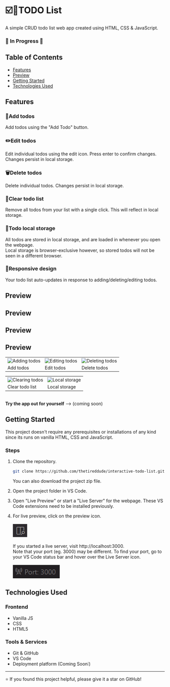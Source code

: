 # ☑️📃TODO List

A simple CRUD todo list web app created using HTML, CSS & JavaScript.

### 🚧 **In Progress** 🚧 ###

## Table of Contents
- [Features](#features)
- [Preview](#preview)
- [Getting Started](#getting-started)
- [Technologies Used](#technologies-used)

## Features

### 📝Add todos
Add todos using the "Add Todo" button.
### ✏️Edit todos
Edit individual todos using the edit icon. Press enter to confirm changes. Changes persist in local storage.
### 🗑️Delete todos
Delete individual todos. Changes persist in local storage.
### 🧹Clear todo list
Remove all todos from your list with a single click. This will reflect in local storage.
### 💾Todo local storage
All todos are stored in local storage, and are loaded in whenever you open the webpage.<br>Local storage is browser-exclusive however, so stored todos will not be seen in a different browser.
### 📱Responsive design
Your todo list auto-updates in response to adding/deleting/editing todos.

## Preview


## Preview

## Preview

## Preview

|   |   |   |
|---|---|---|
| <img src="https://media1.giphy.com/media/v1.Y2lkPTc5MGI3NjExMnBidzR0cWg1MTB3YWR6dWZqcmJucWg3NDk2Z3Uyd2w4eTBzOHpwNSZlcD12MV9pbnRlcm5hbF9naWZfYnlfaWQmY3Q9Zw/hY9VSbmjbJRVMT93t2/giphy.gif" alt="Adding todos"> | <img src="https://media1.giphy.com/media/v1.Y2lkPTc5MGI3NjExbzB2azVmNHVlOGIwbzFvajMxdW9mbTY4enp2bjkxdHNyMHBqNDNjZCZlcD12MV9pbnRlcm5hbF9naWZfYnlfaWQmY3Q9Zw/cgAU9wvfitSmFSTEpB/giphy.gif" alt="Editing todos"> | <img src="https://media2.giphy.com/media/v1.Y2lkPTc5MGI3NjExMnQ0c2xzN3Npend2YWNmMTQweHZmZnFpMGRvcXpyaTNic2kzZGs1cyZlcD12MV9pbnRlcm5hbF9naWZfYnlfaWQmY3Q9Zw/XIMxwCHaWqqaYItjOC/giphy.gif" alt="Deleting todos"> |
| Add todos | Edit todos | Delete todos |

|   |   |
|---|---|
| <img src="https://media0.giphy.com/media/v1.Y2lkPTc5MGI3NjExazM5bGVjemRpZnphN3ljenl5N3ppbHRwZDRkN280M2IzZ245czBwNCZlcD12MV9pbnRlcm5hbF9naWZfYnlfaWQmY3Q9Zw/Ods2ecGS58e87QnER1/giphy.gif" alt="Clearing todos"> | <img src="https://media3.giphy.com/media/v1.Y2lkPTc5MGI3NjExMm91MWc3Z2FyMnZvczFnb2p3YWhmczA1NGRwOTFxbW1iMzljM2Y0MSZlcD12MV9pbnRlcm5hbF9naWZfYnlfaWQmY3Q9Zw/u1YDBAtb1SNwF6NLRB/giphy.gif" alt="Local storage"> |
| Clear todo list | Local storage |

**<br>Try the app out for yourself** --> (coming soon)

## Getting Started
This project doesn't require any prerequisites or installations of any kind since its runs on vanilla HTML, CSS and JavaScript.

### Steps

1. Clone the repository.
   ```bash
   git clone https://github.com/thetireddude/interactive-todo-list.git
   ```
   You can also download the project zip file.


2. Open the project folder in VS Code.

3. Open "Live Preview" or start a "Live Server" for the webpage. These VS Code extensions need to be installed previously.

4. For live preview, click on the preview icon.<br><br> ![alt text](preview-icon.png)<br><br>If you started a live server, visit http://localhost:3000.<br>Note that your port (eg. 3000) may be different. To find your port, go to your VS Code status bar and hover over the Live Server icon.<br><br> ![port: 3000](port.png)

## Technologies Used

### Frontend
- Vanilla JS
- CSS
- HTML5

### Tools & Services
- Git & GitHub
- VS Code
- Deployment platform (Coming Soon❕)

---

⭐ If you found this project helpful, please give it a star on GitHub!